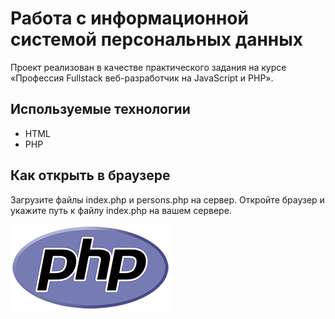# Работа с информационной системой персональных данных

Проект реализован в качестве практического задания на курсе «Профессия Fullstack веб-разработчик на JavaScript и PHP».

## Используемые технологии

* HTML
* PHP

## Как открыть в браузере

Загрузите файлы index.php и persons.php на сервер. Откройте браузер и укажите путь к файлу index.php на вашем сервере.

![PHP Logo](php-logo.png)